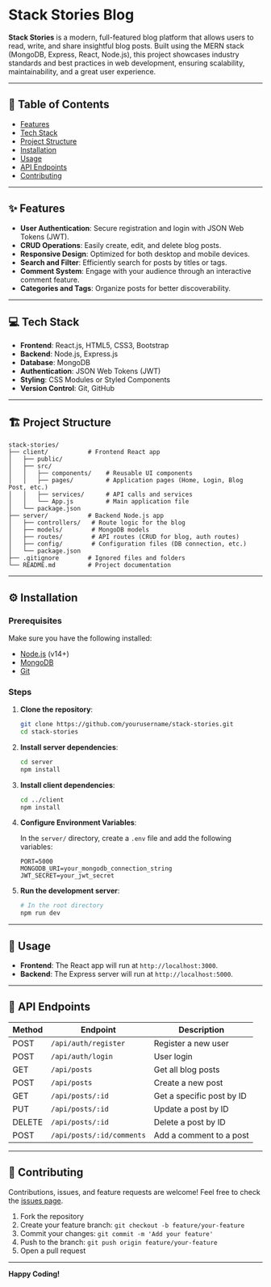# Stack Stories Blog

**Stack Stories** is a modern, full-featured blog platform that allows users to read, write, and share insightful blog posts. Built using the MERN stack (MongoDB, Express, React, Node.js), this project showcases industry standards and best practices in web development, ensuring scalability, maintainability, and a great user experience.

---

## 📝 Table of Contents

- [Features](#features)
- [Tech Stack](#tech-stack)
- [Project Structure](#project-structure)
- [Installation](#installation)
- [Usage](#usage)
- [API Endpoints](#api-endpoints)
- [Contributing](#contributing)

---

## ✨ Features

<!----><a name="features"></a>
- **User Authentication**: Secure registration and login with JSON Web Tokens (JWT).
- **CRUD Operations**: Easily create, edit, and delete blog posts.
- **Responsive Design**: Optimized for both desktop and mobile devices.
- **Search and Filter**: Efficiently search for posts by titles or tags.
- **Comment System**: Engage with your audience through an interactive comment feature.
- **Categories and Tags**: Organize posts for better discoverability.

---

## 💻 Tech Stack

<!----><a name="tech-stack"></a>
- **Frontend**: React.js, HTML5, CSS3, Bootstrap
- **Backend**: Node.js, Express.js
- **Database**: MongoDB
- **Authentication**: JSON Web Tokens (JWT)
- **Styling**: CSS Modules or Styled Components
- **Version Control**: Git, GitHub

---

## 🏗️ Project Structure

<!----><a name="project-structure"></a>
```
stack-stories/
├── client/           # Frontend React app
│   ├── public/
│   ├── src/
│   │   ├── components/    # Reusable UI components
│   │   ├── pages/         # Application pages (Home, Login, Blog Post, etc.)
│   │   ├── services/      # API calls and services
│   │   └── App.js         # Main application file
│   └── package.json
├── server/           # Backend Node.js app
│   ├── controllers/   # Route logic for the blog
│   ├── models/        # MongoDB models
│   ├── routes/        # API routes (CRUD for blog, auth routes)
│   ├── config/        # Configuration files (DB connection, etc.)
│   └── package.json
├── .gitignore        # Ignored files and folders
└── README.md         # Project documentation
```

---

## ⚙️ Installation

<!----><a name="installation"></a>

### Prerequisites

Make sure you have the following installed:

- [Node.js](https://nodejs.org/) (v14+)
- [MongoDB](https://www.mongodb.com/)
- [Git](https://git-scm.com/)

### Steps

1. **Clone the repository**:

   ```bash
   git clone https://github.com/yourusername/stack-stories.git
   cd stack-stories
   ```

2. **Install server dependencies**:

   ```bash
   cd server
   npm install
   ```

3. **Install client dependencies**:

   ```bash
   cd ../client
   npm install
   ```

4. **Configure Environment Variables**:

   In the `server/` directory, create a `.env` file and add the following variables:

   ```env
   PORT=5000
   MONGODB_URI=your_mongodb_connection_string
   JWT_SECRET=your_jwt_secret
   ```

5. **Run the development server**:

   ```bash
   # In the root directory
   npm run dev
   ```

---

## 🚀 Usage

<!----><a name="usage"></a>
- **Frontend**: The React app will run at `http://localhost:3000`.
- **Backend**: The Express server will run at `http://localhost:5000`.

---

## 🔗 API Endpoints

<!----><a name="api-endpoints"></a>

| Method | Endpoint                     | Description                          |
|--------|------------------------------|--------------------------------------|
| POST   | `/api/auth/register`         | Register a new user                  |
| POST   | `/api/auth/login`            | User login                           |
| GET    | `/api/posts`                 | Get all blog posts                   |
| POST   | `/api/posts`                 | Create a new post                    |
| GET    | `/api/posts/:id`             | Get a specific post by ID            |
| PUT    | `/api/posts/:id`             | Update a post by ID                  |
| DELETE | `/api/posts/:id`             | Delete a post by ID                  |
| POST   | `/api/posts/:id/comments`    | Add a comment to a post              |

---

## 🤝 Contributing

<!----><a name="contributing"></a>
Contributions, issues, and feature requests are welcome! Feel free to check the [issues page](https://github.com/yourusername/stack-stories/issues).

1. Fork the repository
2. Create your feature branch: `git checkout -b feature/your-feature`
3. Commit your changes: `git commit -m 'Add your feature'`
4. Push to the branch: `git push origin feature/your-feature`
5. Open a pull request

---

**Happy Coding!**

